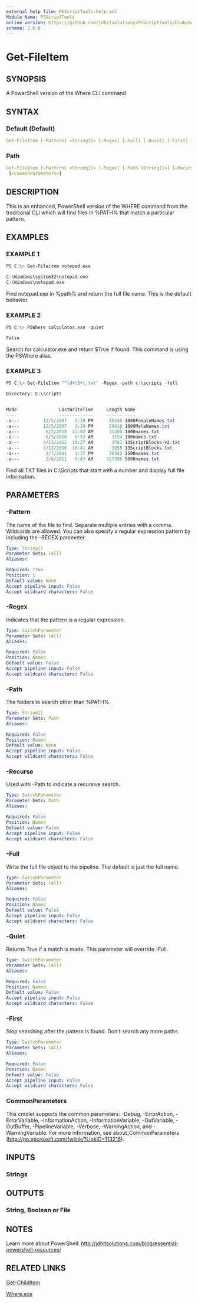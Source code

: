```yaml
---
external help file: PSScriptTools-help.xml
Module Name: PSScriptTools
online version: https://github.com/jdhitsolutions/PSScriptTools/blob/master/docs/Get-FileItem.md
schema: 2.0.0
---
```


# Get-FileItem

## SYNOPSIS

A PowerShell version of the Where CLI command

## SYNTAX

### Default (Default)

```yaml
Get-FileItem [-Pattern] <String[]> [-Regex] [-Full] [-Quiet] [-First] [<CommonParameters>]
```

### Path

```yaml
Get-FileItem [-Pattern] <String[]> [-Regex] [-Path <String[]>] [-Recurse] [-Full] [-Quiet] [-First]
 [<CommonParameters>]
```

## DESCRIPTION

This is an enhanced, PowerShell version of the WHERE command from the traditional CLI which will find files in %PATH% that match a particular pattern.

## EXAMPLES

### EXAMPLE 1

```powershell
PS C:\> Get-Fileitem notepad.exe

C:\Windows\system32\notepad.exe
C:\Windows\notepad.exe
```

Find notepad.exe in %path% and return the full file name. This is the default behavior.

### EXAMPLE 2

```powershell
PS C:\> PSWhere calculator.exe -quiet

False
```

Search for calculator.exe and return $True if found. This command is using the PSWhere alias.

### EXAMPLE 3

```powershell
PS C:\> Get-FileItem "^\d+\S+\.txt" -Regex -path c:\scripts -full

Directory: C:\scripts


Mode                LastWriteTime     Length Name
----                -------------     ------ ----
-a---         12/5/2007   2:19 PM      30146 1000FemaleNames.txt
-a---         12/5/2007   2:19 PM      29618 1000MaleNames.txt
-a---          6/2/2010  11:02 AM      31206 1000names.txt
-a---          6/3/2010   8:52 AM       3154 100names.txt
-a---         4/13/2012  10:27 AM       3781 13ScriptBlocks-v2.txt
-a---         8/13/2010  10:41 AM       3958 13ScriptBlocks.txt
-a---          2/7/2011   1:37 PM      78542 2500names.txt
-a---          2/8/2011   9:43 AM     157396 5000names.txt
```

Find all TXT files in C:\Scripts that start with a number and display full file information.

## PARAMETERS

### -Pattern

The name of the file to find. Separate multiple entries with a comma.
Wildcards are allowed. You can also specify a regular expression pattern by including the -REGEX parameter.

```yaml
Type: String[]
Parameter Sets: (All)
Aliases:

Required: True
Position: 1
Default value: None
Accept pipeline input: False
Accept wildcard characters: False
```

### -Regex

Indicates that the pattern is a regular expression.

```yaml
Type: SwitchParameter
Parameter Sets: (All)
Aliases:

Required: False
Position: Named
Default value: False
Accept pipeline input: False
Accept wildcard characters: False
```

### -Path

The folders to search other than %PATH%.

```yaml
Type: String[]
Parameter Sets: Path
Aliases:

Required: False
Position: Named
Default value: None
Accept pipeline input: False
Accept wildcard characters: False
```

### -Recurse

Used with -Path to indicate a recursive search.

```yaml
Type: SwitchParameter
Parameter Sets: Path
Aliases:

Required: False
Position: Named
Default value: False
Accept pipeline input: False
Accept wildcard characters: False
```

### -Full

Write the full file object to the pipeline. The default is just the full name.

```yaml
Type: SwitchParameter
Parameter Sets: (All)
Aliases:

Required: False
Position: Named
Default value: False
Accept pipeline input: False
Accept wildcard characters: False
```

### -Quiet

Returns True if a match is made. This parameter will override -Full.

```yaml
Type: SwitchParameter
Parameter Sets: (All)
Aliases:

Required: False
Position: Named
Default value: False
Accept pipeline input: False
Accept wildcard characters: False
```

### -First

Stop searching after the pattern is found. Don't search any more paths.

```yaml
Type: SwitchParameter
Parameter Sets: (All)
Aliases:

Required: False
Position: Named
Default value: False
Accept pipeline input: False
Accept wildcard characters: False
```

### CommonParameters

This cmdlet supports the common parameters: -Debug, -ErrorAction, -ErrorVariable, -InformationAction, -InformationVariable, -OutVariable, -OutBuffer, -PipelineVariable, -Verbose, -WarningAction, and -WarningVariable.
For more information, see about_CommonParameters (http://go.microsoft.com/fwlink/?LinkID=113216).

## INPUTS

### Strings

## OUTPUTS

### String, Boolean or File

## NOTES

Learn more about PowerShell: http://jdhitsolutions.com/blog/essential-powershell-resources/

## RELATED LINKS

[Get-ChildItem]()

[Where.exe]()
